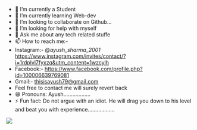 - 🔭 I’m currently a Student
- 🌱 I’m currently learning Web-dev
- 👯 I’m looking to collaborate on Github...
- 🤔 I’m looking for help with myself
- 💬 Ask me about any tech related stuffe
- 📫 How to reach me:- 
- Instagram:- @_ayush_sharma_2001_ https://www.instagram.com/invites/contact/?i=1rdplvl7fyxzq&utm_content=1wzcylh
- Facebook:- https://www.facebook.com/profile.php?id=100006639769081
- Gmail:-    thisisayush79@gmail.com
- Feel free to contact me will surely revert back
- 😄 Pronouns: Ayush.................. 
- ⚡ Fun fact: Do not argue with an idiot. He will drag you down to his level and beat you with experience..................

<img src="https://www.google.com/url?sa=i&url=https%3A%2F%2Fmedium.com%2Fswlh%2Fwhich-are-you-programmer-or-coder-b24ca679febb&psig=AOvVaw3V3lI1U5JsuJPu0_vlTSr1&ust=1619950466626000&source=images&cd=vfe&ved=0CAoQjRxqFwoTCLCa5vKfqPACFQAAAAAdAAAAABAI">
